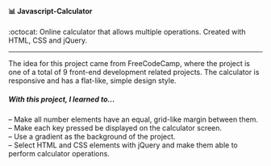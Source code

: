 #### :bar_chart: Javascript-Calculator
:octocat: Online calculator that allows multiple operations. Created with HTML, CSS and jQuery.
***
The idea for this project came from FreeCodeCamp, where the project is one of a total of 9 front-end development related projects. The calculator is responsive and has a flat-like, simple design style.
##### With this project, I learned to...   
– Make all number elements have an equal, grid-like margin between them.  
– Make each key pressed be displayed on the calculator screen.   
– Use a gradient as the background of the project.   
– Select HTML and CSS elements with jQuery and make them able to perform calculator operations.
